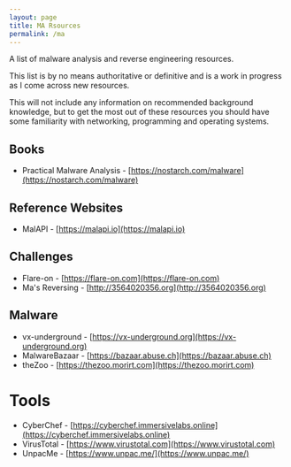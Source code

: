 ```yaml
---
layout: page
title: MA Rsources
permalink: /ma
---
```


A list of malware analysis and reverse engineering resources.

This list is by no means authoritative or definitive and is a work in progress as I come across new resources.

This will not include any information on recommended background knowledge, but to get the most out of these resources you should have some familiarity with networking, programming and operating systems.

## Books
- Practical Malware Analysis - [https://nostarch.com/malware](https://nostarch.com/malware)

## Reference Websites
- MalAPI - [https://malapi.io](https://malapi.io)

## Challenges
- Flare-on - [https://flare-on.com](https://flare-on.com)
- Ma's Reversing - [http://3564020356.org](http://3564020356.org)

## Malware
- vx-underground - [https://vx-underground.org](https://vx-underground.org)
- MalwareBazaar - [https://bazaar.abuse.ch](https://bazaar.abuse.ch)
- theZoo - [https://thezoo.morirt.com](https://thezoo.morirt.com)

# Tools
- CyberChef - [https://cyberchef.immersivelabs.online](https://cyberchef.immersivelabs.online)
- VirusTotal - [https://www.virustotal.com](https://www.virustotal.com)
- UnpacMe - [https://www.unpac.me/](https://www.unpac.me/)